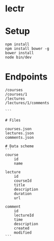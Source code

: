 lectr
=====

# Setup

```
npm install
npm install bower -g
bower install
node bin/dev
```

# Endpoints
````
/courses
/courses/1
/lectures
/lectures/1/comments

```

# Files

courses.json
lectures.json
comments.json

# Data scheme
```
course
    id
    name

lecture
    id
    courseId
    title
    description
    duration
    url

comment
    id
    lectureId
    time
    description
    created
    modified
```

